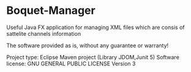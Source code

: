 # Boquet-Manager
Useful Java FX application for managing XML files which are consis of sattelite channels information

The software provided as is, without any guarantee or warranty!

Project type: Eclipse Maven project (Library JDOM,Junit 5)
Software license: GNU GENERAL PUBLIC LICENSE Version 3
